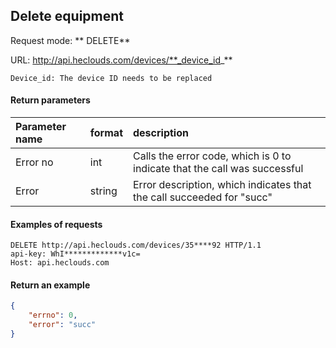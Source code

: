 Delete equipment
---
Request mode: ** DELETE**

URL: http://api.heclouds.com/devices/**_device_id_**

    Device_id: The device ID needs to be replaced


#### Return parameters
Parameter name | format | description
:- | :- | :- 
Error no | int | Calls the error code, which is 0 to indicate that the call was successful
Error | string | Error description, which indicates that the call succeeded for "succ"

#### Examples of requests

```text
DELETE http://api.heclouds.com/devices/35****92 HTTP/1.1
api-key: WhI*************v1c=
Host: api.heclouds.com

```
#### Return an example
```json
{
    "errno": 0,
    "error": "succ"
}
```